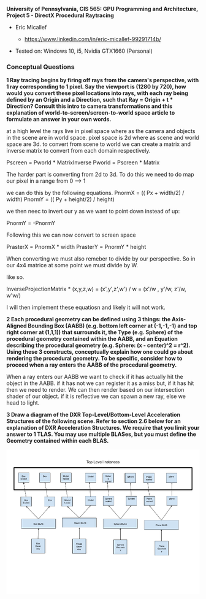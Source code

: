 **University of Pennsylvania, CIS 565: GPU Programming and Architecture,
Project 5 - DirectX Procedural Raytracing**

* Eric Micallef
  * https://www.linkedin.com/in/eric-micallef-99291714b/
  
* Tested on: Windows 10, i5, Nvidia GTX1660 (Personal)

### Conceptual Questions

**1 Ray tracing begins by firing off rays from the camera's perspective, with 1 ray corresponding to 1 pixel. Say the viewport is (1280 by 720), how would you convert these pixel locations into rays, with each ray being defined by an Origin and a Direction, such that Ray = Origin + t * Direction? Consult this intro to camera transformations and this explanation of world-to-screen/screen-to-world space article to formulate an answer in your own words.**

at a high level the rays live in pixel space where as the camera and objects in the scene are in world space. pixel space is 2d where as scene and world space are 3d. to convert from scene to world we can create a matrix and inverse matrix to convert from each domain respectively.

Pscreen = Pworld * MatrixInverse
Pworld = Pscreen * Matrix

The harder part is converting from 2d to 3d. To do this we need to do map our pixel in a range from 0 --> 1

we can do this by the following equations.
PnormX = (( Px + width/2) / width)
PnormY = (( Py + height/2) / height)

we then neec to invert our y as we want to point down instead of up:

PnormY = -PnormY

Following this we can now convert to screen space 

PrasterX = PnormX * width
PrasterY = PnormY * height

When converting we must also remeber to divide by our perspective. So in our 4x4 matrice at some point we must divide by W.

like so.

InverseProjectionMatrix * (x,y,z,w) = (x',y',z',w') / w = (x'/w , y'/w, z'/w, w'w/) 

I will then implement these equatiosn and likely it will not work.

**2 Each procedural geometry can be defined using 3 things: the Axis-Aligned Bounding Box (AABB) (e.g. bottom left corner at (-1,-1,-1) and top right corner at (1,1,1)) that surrounds it, the Type (e.g. Sphere) of the procedural geometry contained within the AABB, and an Equation describing the procedural geometry (e.g. Sphere: (x - center)^2 = r^2). Using these 3 constructs, conceptually explain how one could go about rendering the procedural geometry. To be specific, consider how to proceed when a ray enters the AABB of the procedural geometry.**

When a ray enters our AABB we want to check if it has actually hit the object in the AABB. if it has not we can register it as a miss but, if it has hit then we need to render. We can then render based on our intersection shader of our object. if it is reflective we can spawn a new ray, else we head to light. 


**3 Draw a diagram of the DXR Top-Level/Bottom-Level Acceleration Structures of the following scene. Refer to section 2.6 below for an explanation of DXR Acceleration Structures. We require that you limit your answer to 1 TLAS. You may use multiple BLASes, but you must define the Geometry contained within each BLAS.**

![](images/TLAS_and_BLAS.png)
